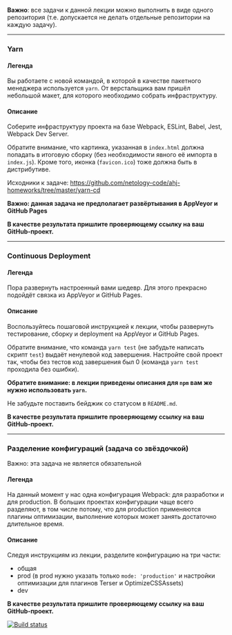 **Важно**: все задачи к данной лекции можно выполнить в виде одного репозитория (т.е. допускается не делать отдельные репозитории на каждую задачу).

---

### Yarn

#### Легенда

Вы работаете с новой командой, в которой в качестве пакетного менеджера используется `yarn`. От верстальщика вам пришёл небольшой макет, для которого необходимо собрать инфраструктуру.

#### Описание

Соберите инфраструктуру проекта на базе Webpack, ESLint, Babel, Jest, Webpack Dev Server.

Обратите внимание, что картинка, указанная в `index.html` должна попадать в итоговую сборку (без необходимости явного её импорта в `index.js`). Кроме того, иконка (`favicon.ico`) тоже должна быть в дистрибутиве.

Исходники к задаче: https://github.com/netology-code/ahj-homeworks/tree/master/yarn-cd

**Важно: данная задача не предполагает развёртывания в AppVeyor и GitHub Pages**

**В качестве результата пришлите проверяющему ссылку на ваш GitHub-проект.**

---

### Continuous Deployment

#### Легенда

Пора развернуть настроенный вами шедевр. Для этого прекрасно подойдёт связка из AppVeyor и GitHub Pages.

#### Описание

Воспользуйтесь пошаговой инструкцией к лекции, чтобы развернуть тестирование, сборку и deployment на AppVeyor и GitHub Pages.

Обратите внимание, что команда `yarn test` (не забудьте написать скрипт `test`) выдаёт ненулевой код завершения. Настройте свой проект так, чтобы без тестов код завершения был 0 (команда `yarn test` проходила без ошибки).

**Обратите внимание: в лекции приведены описания для `npm` вам же нужно использовать `yarn`.**

Не забудьте поставить бейджик со статусом в `README.md`.

**В качестве результата пришлите проверяющему ссылку на ваш GitHub-проект.**

---

### Разделение конфигураций (задача со звёздочкой)

Важно: эта задача не является обязательной

#### Легенда

На данный момент у нас одна конфигурация Webpack: для разработки и для production. В больших проектах конфигурации чаще всего разделяют, в том числе потому, что для production применяются плагины оптимизации, выполнение которых может занять достаточно длительное время.

#### Описание

Следуя инструкциям из лекции, разделите конфигурацию на три части:
* общая
* prod (в prod нужно указать только `mode: 'production'` и настройки оптимизации для плагинов Terser и OptimizeCSSAssets)
* dev

**В качестве результата пришлите проверяющему ссылку на ваш GitHub-проект.**

[![Build status](https://ci.appveyor.com/api/projects/status/lf54lh2vvvv5tbfq?svg=true)](https://ci.appveyor.com/project/Dmitrio1337lk/home-env)